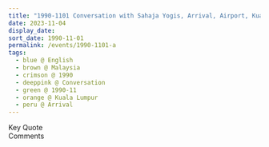 ```yaml
---
title: "1990-1101 Conversation with Sahaja Yogis, Arrival, Airport, Kuala Lumpur, Malaysia"
date: 2023-11-04
display_date: 
sort_date: 1990-11-01
permalink: /events/1990-1101-a
tags:
  - blue @ English
  - brown @ Malaysia
  - crimson @ 1990
  - deeppink @ Conversation
  - green @ 1990-11
  - orange @ Kuala Lumpur
  - peru @ Arrival
---
```


<wave-list>
  <list-title color="green" width="75">Key Quote</list-title>
  <list-item color="BlanchedAlmond"  width="200"></list-item>
  <list-item color="Lavender"></list-item>
  <list-item color="BlanchedAlmond"></list-item>
</wave-list>

<br>

<wave-list>
  <list-title color="green" width="75">Comments</list-title>
  <list-item color="BlanchedAlmond"  width="200"></list-item>
  <list-item color="Lavender"></list-item>
  <list-item color="BlanchedAlmond"></list-item>
</wave-list>